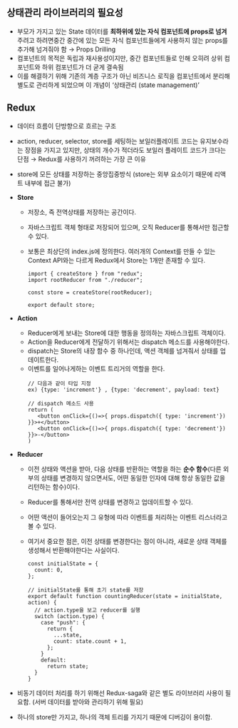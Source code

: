 ## 상태관리 라이브러리의 필요성

- 부모가 가지고 있는 State 데이터를 **최하위에 있는 자식 컴포넌트에 props로 넘겨**주려고 하려면중간 중간에 있는 모든 자식 컴포넌트들에게 사용하지 않는 props를 추가해 넘겨줘야 함 → Props Drilling
- 컴포넌트의 목적은 독립과 재사용성이지만, 중간 컴포넌트들로 인해 오히려 상위 컴포넌트와 하위 컴포넌트가 더 굳게 결속됨
- 이를 해결하기 위해 기존의 계층 구조가 아닌 비즈니스 로직을 컴포넌트에서 분리해 별도로 관리하게 되었으며 이 개념이 ‘상태관리 (state management)’

## Redux

- 데이터 흐름이 단방향으로 흐르는 구조
- action, reducer, selector, store를 세팅하는 보일러플레이트 코드는 유지보수라는 장점을 가지고 있지만, 상태의 개수가 적더라도 보일러 플레이트 코드가 크다는 단점 → Redux를 사용하기 꺼려하는 가장 큰 이유
- store에 모든 상태를 저장하는 중앙집중방식 (store는 외부 요소이기 때문에 리액트 내부에 접근 불가)
- **Store**

  - 저장소, 즉 전역상태를 저장하는 공간이다.
  - 자바스크립트 객체 형태로 저장되어 있으며, 오직 Reducer를 통해서만 접근할 수 있다.
  - 보통은 최상단의 index.js에 정의한다. 여러개의 Context를 만들 수 있는 Context API와는 다르게 Redux에서 Store는 1개만 존재할 수 있다.

    ```tsx
    import { createStore } from "redux";
    import rootReducer from "./reducer";

    const store = createStore(rootReducer);

    export default store;
    ```

- **Action**
  - Reducer에게 보내는 Store에 대한 행동을 정의하는 자바스크립트 객체이다.
  - Action을 Reducer에게 전달하기 위해서는 dispatch 메소드를 사용해야한다.
  - dispatch는 Store의 내장 함수 중 하나인데, 액션 객체를 넘겨줘서 상태를 업데이트한다.
  - 이벤트를 일어나게하는 이벤트 트리거의 역할을 한다.
    ```tsx
    // 다음과 같이 타입 지정
    ex) {type: 'increment'} , {type: 'decrement', payload: text}
    ```
    ```tsx
    // dispatch 메소드 사용
    return (
       <button onClick={()=>{ props.dispatch({ type: 'increment'}) }}>+</button>
       <button onClick={()=>{ props.dispatch({ type: 'decrement'}) }}>-</button>
    )
    ```
- **Reducer**

  - 이전 상태와 액션을 받아, 다음 상태를 반환하는 역할을 하는 **순수 함수**(다른 외부의 상태를 변경하지 않으면서도, 어떤 동일한 인자에 대해 항상 동일한 값을 리턴하는 함수)이다.
  - Reducer를 통해서만 전역 상태를 변경하고 업데이트할 수 있다.
  - 어떤 액션이 들어오는지 그 유형에 따라 이벤트를 처리하는 이벤트 리스너라고 볼 수 있다.
  - 여기서 중요한 점은, 이전 상태를 변경한다는 점이 아니라, 새로운 상태 객체를 생성해서 반환해야한다는 사실이다.

    ```tsx
    const initialState = {
      count: 0,
    };

    // initialState를 통해 초기 state를 저장
    export default function countingReducer(state = initialState, action) {
      // action.type을 보고 reducer를 실행
      switch (action.type) {
        case "push": {
          return {
            ...state,
            count: state.count + 1,
          };
        }
        default:
          return state;
      }
    }
    ```

- 비동기 데이터 처리를 하기 위해선 Redux-saga와 같은 별도 라이브러리 사용이 필요함. (서버 데이터를 받아와 관리하기 위해 필요)
- 하나의 store만 가지고, 하나의 객체 트리를 가지기 때문에 디버깅이 용이함.
